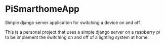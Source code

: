 # PiSmarthomeApp
Simple django server application for switching a device on and off

This is a personal project that uses a simple django server on a raspberry pi to be implement the switching on and off of a lighting system at home.
